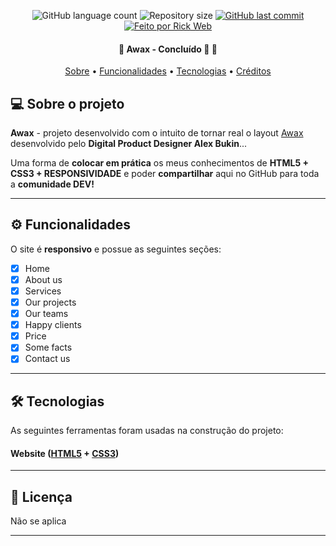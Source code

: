 <p align="center">
  <img alt="GitHub language count" src="https://img.shields.io/github/languages/count/rickweb3/projeto-awax?color=%2304D361">
  <img alt="Repository size" src="https://img.shields.io/github/repo-size/rickweb3/projeto-awax">
  <a href="https://github.com/rickweb3/projeto-awax/commits/master">
    <img alt="GitHub last commit" src="https://img.shields.io/github/last-commit/rickweb3/projeto-awax">
  </a>
  <a href="">
    <img alt="Feito por Rick Web" src="https://img.shields.io/badge/desenvolvido%20por-RickWeb-%237519C1">
  </a>
</p>



<h4 align="center"> 
	🚧 Awax - Concluído 🚀 🚧
</h4>

<p align="center">
 <a href="#-sobre-o-projeto">Sobre</a> •
 <a href="#-funcionalidades">Funcionalidades</a> • 
 <a href="#-tecnologias">Tecnologias</a> • 
 <a href="#-creditos">Créditos</a> 
</p>




## 💻 Sobre o projeto

**Awax** - projeto desenvolvido com o intuito de tornar real o layout [Awax](https://www.behance.net/gallery/58301549/Free-Landing-Page) desenvolvido pelo **Digital Product Designer Alex Bukin**...

Uma forma de **colocar em prática** os meus conhecimentos de **HTML5 + CSS3 + RESPONSIVIDADE** e poder **compartilhar** aqui no GitHub para toda a **comunidade DEV!**

---




## ⚙️ Funcionalidades

O site é **responsivo** e possue as seguintes seções:

- [x] Home
- [x] About us
- [x] Services
- [x] Our projects
- [x] Our teams
- [x] Happy clients
- [x] Price
- [x] Some facts
- [x] Contact us

---



## 🛠 Tecnologias

As seguintes ferramentas foram usadas na construção do projeto:

#### **Website**  ([HTML5](https://html.spec.whatwg.org/)  +  [CSS3](https://www.w3.org/Style/CSS/Overview.en.html))

---



## 🦸 Licença

Não se aplica

---


